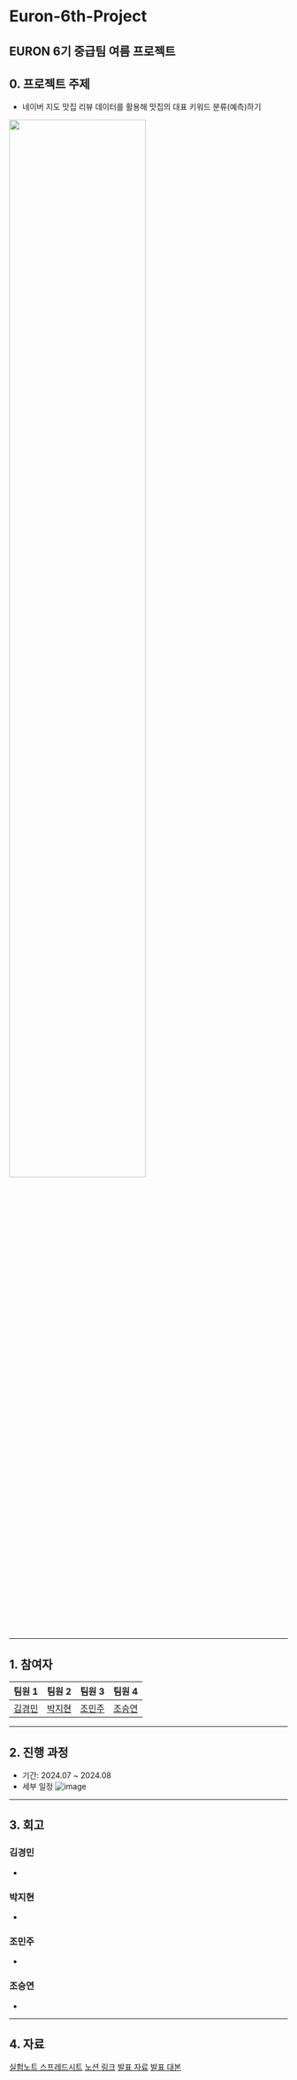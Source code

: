 # Euron-6th-Project
EURON 6기 중급팀 여름 프로젝트 
---

## 0. 프로젝트 주제
- 네이버 지도 맛집 리뷰 데이터를 활용해 맛집의 대표 키워드 분류(예측)하기
<img width="70%" src="https://github.com/kkyung0131/Euron-6th-Project/assets/109190968/bb84f644-d301-4664-82d0-2501245cde26">

---
## 1. 참여자
|**팀원 1**|**팀원 2**|**팀원 3**|**팀원 4**|
|:----------:|:----------:|:----------:|:----------:|
|[김경민](https://github.com/kkyung0131)|[박지현](https://github.com/sawoll)|[조민주](https://github.com/mummy)|[조승연](https://github.com/whyeon92)|

---
## 2. 진행 과정
- 기간: 2024.07 ~ 2024.08
- 세부 일정
  ![image](https://github.com/user-attachments/assets/2c27eb43-2529-41e2-8f23-6528ca2fa120)

---
## 3. 회고
### 김경민
- 

### 박지현
- 

### 조민주 
- 

### 조승연
- 

---
## 4. 자료
[실험노트 스프레드시트](https://docs.google.com/spreadsheets/d/1-KRpIOERLEv3tAN5ebBe6ZVVKR2ql88NtrlKz9LsRmo/edit?usp=sharing)
[노션 링크](https://www.notion.so/euron6th/12f3130d190646a0ae1e0d601deb44ad)
[발표 자료](https://docs.google.com/presentation/d/1gtLXNi6aeI1kAOb8uVJSBa2oYwyasSgTlgAfs0Afnnk/edit?usp=sharing)
[발표 대본](https://docs.google.com/document/d/1eA_S3Db3ekx6Va8VshqL4THZiERRWxQPYZ6rrQMdIqU/edit?usp=sharing)
